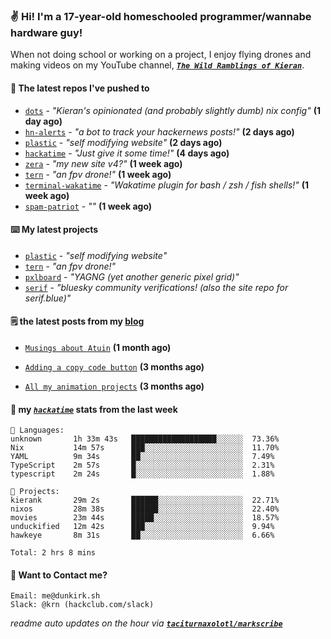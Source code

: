 ### ✌️ Hi! I'm a 17-year-old homeschooled programmer/wannabe hardware guy!

When not doing school or working on a project, I enjoy flying drones and making videos on my YouTube channel, [**_`The Wild Ramblings of Kieran`_**](https://youtube.com/@kieran.rambles).

#### 👷 The latest repos I've pushed to

- [`dots`](https://github.com/taciturnaxolotl/dots) - _"Kieran's opinionated (and probably slightly dumb) nix config"_ **(1 day ago)**
- [`hn-alerts`](https://github.com/taciturnaxolotl/hn-alerts) - _"a bot to track your hackernews posts!"_ **(2 days ago)**
- [`plastic`](https://github.com/taciturnaxolotl/plastic) - _"self modifying website"_ **(2 days ago)**
- [`hackatime`](https://github.com/hackclub/hackatime) - _"Just give it some time!"_ **(4 days ago)**
- [`zera`](https://github.com/taciturnaxolotl/zera) - _"my new site v4?"_ **(1 week ago)**
- [`tern`](https://github.com/taciturnaxolotl/tern) - _"an fpv drone!"_ **(1 week ago)**
- [`terminal-wakatime`](https://github.com/hackclub/terminal-wakatime) - _"Wakatime plugin for bash / zsh / fish shells!"_ **(1 week ago)**
- [`spam-patriot`](https://github.com/taciturnaxolotl/spam-patriot) - _""_ **(1 week ago)**

#### ⌨️ My latest projects

- [`plastic`](https://github.com/taciturnaxolotl/plastic) - _"self modifying website"_
- [`tern`](https://github.com/taciturnaxolotl/tern) - _"an fpv drone!"_
- [`pxlboard`](https://github.com/taciturnaxolotl/pxlboard) - _"YAGNG (yet another generic pixel grid)"_
- [`serif`](https://github.com/taciturnaxolotl/serif) - _"bluesky community verifications! (also the site repo for serif.blue)"_

#### 🗒️ the latest posts from my [blog](https://dunkirk.sh)

- [`Musings about Atuin`](https://dunkirk.sh/blog/atuin/) **(1 month ago)**

- [`Adding a copy code button`](https://dunkirk.sh/blog/adding-a-copy-button/) **(3 months ago)**

- [`All my animation projects`](https://dunkirk.sh/blog/my-animations/) **(3 months ago)**



#### 📡 my [_`hackatime`_](https://waka.hackclub.com) stats from the last week

```text
💾 Languages:
unknown       1h 33m 43s   ███████████████████░░░░░░  73.36%
Nix           14m 57s      ███░░░░░░░░░░░░░░░░░░░░░░  11.70%
YAML          9m 34s       ██░░░░░░░░░░░░░░░░░░░░░░░  7.49%
TypeScript    2m 57s       █░░░░░░░░░░░░░░░░░░░░░░░░  2.31%
typescript    2m 24s       █░░░░░░░░░░░░░░░░░░░░░░░░  1.88%

💼 Projects:
kierank       29m 2s       ██████░░░░░░░░░░░░░░░░░░░  22.71%
nixos         28m 38s      ██████░░░░░░░░░░░░░░░░░░░  22.40%
movies        23m 44s      █████░░░░░░░░░░░░░░░░░░░░  18.57%
unduckified   12m 42s      ███░░░░░░░░░░░░░░░░░░░░░░  9.94%
hawkeye       8m 31s       ██░░░░░░░░░░░░░░░░░░░░░░░  6.66%

Total: 2 hrs 8 mins
```

#### 📮 Want to Contact me?

```text
Email: me@dunkirk.sh
Slack: @krn (hackclub.com/slack)
```

_readme auto updates on the hour via [**`taciturnaxolotl/markscribe`**](https://github.com/taciturnaxolotl/markscribe)_

